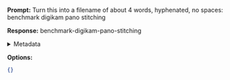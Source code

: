 **Prompt:**
Turn this into a filename of about 4 words, hyphenated, no spaces: benchmark digikam pano stitching

**Response:**
benchmark-digikam-pano-stitching

<details><summary>Metadata</summary>

- Duration: 922 ms
- Datetime: 2023-08-13T08:47:27.549091
- Model: gpt-3.5-turbo-0613

</details>

**Options:**
```json
{}
```


